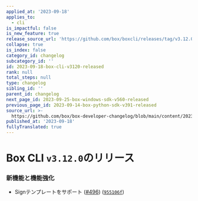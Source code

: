 ```yaml
---
applied_at: '2023-09-18'
applies_to:
  - cli
is_impactful: false
is_new_feature: true
release_source_url: 'https://github.com/box/boxcli/releases/tag/v3.12.0'
collapse: true
is_index: false
category_id: changelog
subcategory_id: ''
id: 2023-09-18-box-cli-v3120-released
rank: null
total_steps: null
type: changelog
sibling_id: ''
parent_id: changelog
next_page_id: 2023-09-25-box-windows-sdk-v560-released
previous_page_id: 2023-09-14-box-python-sdk-v391-released
source_url: >-
  https://github.com/box/box-developer-changelog/blob/main/content/2023/09-18-box-cli-v3120-released.md
published_at: '2023-09-18'
fullyTranslated: true
---
```

# Box CLI `v3.12.0`のリリース

### 新機能と機能強化

* Signテンプレートをサポート ([#496][1]) ([`955106f`][2])

[1]: https://github.com/box/boxcli/issues/496

[2]: https://github.com/box/boxcli/commit/955106ffa5d7938c567e5440868f2ec3c87045ce
